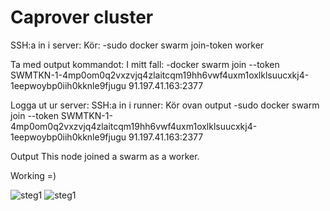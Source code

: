 # Caprover cluster
SSH:a in i server:
Kör:
-sudo docker swarm join-token worker

Ta med output kommandot: I mitt fall:
-docker swarm join --token SWMTKN-1-4mp0om0q2vxzvjq4zlaitcqm19hh6vwf4uxm1oxlklsuucxkj4-1eepwoybp0iih0kknle9fjugu 91.197.41.163:2377

Logga ut ur server:
SSH:a in i runner:
Kör ovan output
-sudo docker swarm join --token SWMTKN-1-4mp0om0q2vxzvjq4zlaitcqm19hh6vwf4uxm1oxlklsuucxkj4-1eepwoybp0iih0kknle9fjugu 91.197.41.163:2377

Output
This node joined a swarm as a worker.

Working =)

![steg1](https://gitlab.com/SaraPetre/u08_caprover_gitlab/-/raw/master/images/caprover_cluster.PNG)
![steg1](https://gitlab.com/SaraPetre/u08_caprover_gitlab/-/raw/master/images/aras_gitlab-repo.PNG)